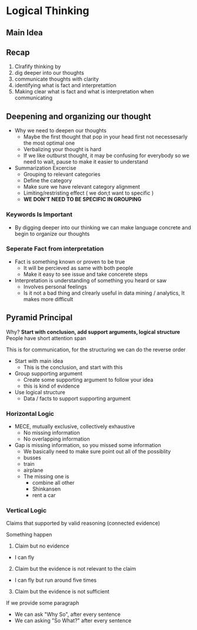 # Logical Thinking

## Main Idea

## Recap

1. Clrafify thinking by
1. dig deeper into our thoughts
2. communicate thoughts with clarity
1. identifying what is fact and interpretattion
2. Making clear what is fact and what is interpretation when communicating

## Deepening and organizing our thought

- Why we need to deepen our thoughts
  - Maybe the first thought that pop in your head first not necessesarly the most optimal one
  - Verbalizing your thought is hard
  - If we like outburst thought, it may be confusing for everybody so we need to wait, pause to make it easier to understand
- Summarization Excercise
  - Grouping  to relevant categories
  - Define the category
  - Make sure we have relevant category alignment
  - Limiting/restristing effect ( we don;t want to specific )
  - **WE DON'T NEED TO BE SPECIFIC IN GROUPING**

### Keywords Is Important

- By digging deeper into our thinking we can make language concrete and begin to organize our thoughts

### Seperate Fact from interpretation

- Fact is something known or proven to be true
  - It will be percieved as same with both people
  - Make it easy to see issue and take concerete steps
- Interpretation is understanding of something you heard or saw
  - Involves personal feelings
  - Is it not a bad thing and clrearly useful in data mining / analytics, It makes more difficult

## Pyramid Principal

Why? **Start with conclusion, add support arguments, logical structure**
People have short attention span

This is for communication, for the structuring we can do the reverse order

- Start with main idea
  - This is the conclusion, and start with this
- Group supporting argument
  - Create some supporting argument to follow your idea
  - this is kind of evidence
- Use logical structure
  - Data / facts to support supporting argument

### Horizontal Logic

- MECE, mutually exclusive, collectively exhaustive
  - No missing information
  - No overlapping information
- Gap is missing information, so you missed some information
  - We basically need to make sure point out all of the possiblity
  - busses
  - train
  - airplane
  - The missing one is
    - combine all other
    - Shinkansen
    - rent a car

### Vertical Logic

Claims that supported by valid reasoning (connected evidence)

Something happen

1. Claim but no evidence

- I can fly

2. Claim but the evidence is not relevant to the claim

- I can fly but run around five times

3. Claim but the evidence is not sufficient

If we provide some paragraph

- We can ask "Why So", after every sentence
- We can asking "So What?" after every sentence
